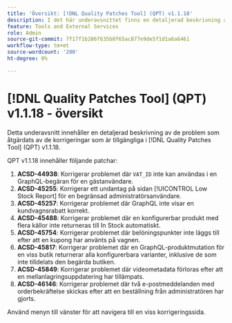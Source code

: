 ```yaml
---
title: 'Översikt: [!DNL Quality Patches Tool] (QPT) v1.1.18'
description: I det här underavsnittet finns en detaljerad beskrivning av de problem som åtgärdats av de korrigeringar som finns i  [!DNL Quality Patches Tool] (QPT) v1.1.18.
feature: Tools and External Services
role: Admin
source-git-commit: 7f17f1b286f635b8f65ac877e9de5f1d1a6a6461
workflow-type: tm+mt
source-wordcount: '200'
ht-degree: 0%

---
```


# [!DNL Quality Patches Tool] (QPT) v1.1.18 - översikt

Detta underavsnitt innehåller en detaljerad beskrivning av de problem som åtgärdats av de korrigeringar som är tillgängliga i [!DNL Quality Patches Tool] (QPT) v1.1.18.

QPT v1.1.18 innehåller följande patchar:

1. **ACSD-44938**: Korrigerar problemet där `VAT_ID` inte kan användas i en GraphQL-begäran för en gästanvändare.
1. **ACSD-45255**: Korrigerar ett undantag på sidan [!UICONTROL Low Stock Report] för en begränsad administratörsanvändare.
1. **ACSD-45257**: Korrigerar problemet där GraphQL inte visar en kundvagnsrabatt korrekt.
1. **ACSD-45488**: Korrigerar problemet där en konfigurerbar produkt med flera källor inte returneras till In Stock automatiskt.
1. **ACSD-45754**: Korrigerar problemet där belöningspunkter inte läggs till efter att en kupong har använts på vagnen.
1. **ACSD-45817**: Korrigerar problemet där en GraphQL-produktmutation för en viss butik returnerar alla konfigurerbara varianter, inklusive de som inte tilldelats den begärda butiken.
1. **ACSD-45849**: Korrigerar problemet där videometadata förloras efter att en mellanlagringsuppdatering har tillämpats.
1. **ACSD-46146**: Korrigerar problemet där två e-postmeddelanden med orderbekräftelse skickas efter att en beställning från administratören har gjorts.

Använd menyn till vänster för att navigera till en viss korrigeringssida.
